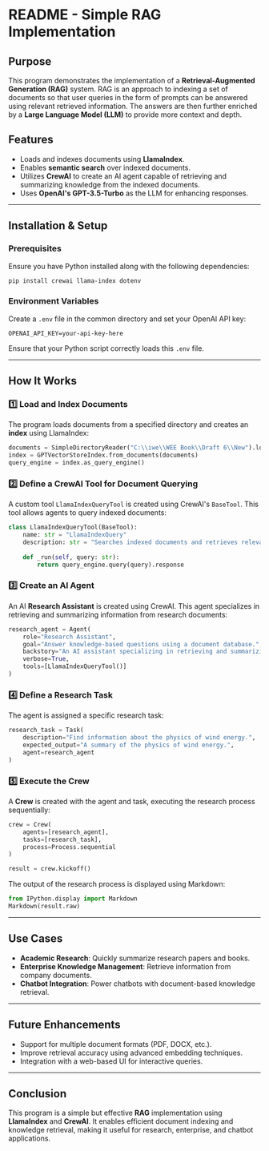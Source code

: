 # README - Simple RAG Implementation

## Purpose
This program demonstrates the implementation of a **Retrieval-Augmented Generation (RAG)** system. RAG is an approach to indexing a set of documents so that user queries in the form of prompts can be answered using relevant retrieved information. The answers are then further enriched by a **Large Language Model (LLM)** to provide more context and depth.

## Features
- Loads and indexes documents using **LlamaIndex**.
- Enables **semantic search** over indexed documents.
- Utilizes **CrewAI** to create an AI agent capable of retrieving and summarizing knowledge from the indexed documents.
- Uses **OpenAI's GPT-3.5-Turbo** as the LLM for enhancing responses.

---

## Installation & Setup
### Prerequisites
Ensure you have Python installed along with the following dependencies:
```sh
pip install crewai llama-index dotenv
```

### Environment Variables
Create a `.env` file in the common directory and set your OpenAI API key:
```
OPENAI_API_KEY=your-api-key-here
```
Ensure that your Python script correctly loads this `.env` file.

---

## How It Works
### 1️⃣ Load and Index Documents
The program loads documents from a specified directory and creates an **index** using LlamaIndex:
```python
documents = SimpleDirectoryReader("C:\\iwe\\WEE Book\\Draft 6\\New").load_data()
index = GPTVectorStoreIndex.from_documents(documents)
query_engine = index.as_query_engine()
```

### 2️⃣ Define a CrewAI Tool for Document Querying
A custom tool `LlamaIndexQueryTool` is created using CrewAI's `BaseTool`. This tool allows agents to query indexed documents:
```python
class LlamaIndexQueryTool(BaseTool):
    name: str = "LlamaIndexQuery"
    description: str = "Searches indexed documents and retrieves relevant information."
    
    def _run(self, query: str):
        return query_engine.query(query).response
```

### 3️⃣ Create an AI Agent
An AI **Research Assistant** is created using CrewAI. This agent specializes in retrieving and summarizing information from research documents:
```python
research_agent = Agent(
    role="Research Assistant",
    goal="Answer knowledge-based questions using a document database.",
    backstory="An AI assistant specializing in retrieving and summarizing information from research papers.",
    verbose=True,
    tools=[LlamaIndexQueryTool()]
)
```

### 4️⃣ Define a Research Task
The agent is assigned a specific research task:
```python
research_task = Task(
    description="Find information about the physics of wind energy.",
    expected_output="A summary of the physics of wind energy.",
    agent=research_agent
)
```

### 5️⃣ Execute the Crew
A **Crew** is created with the agent and task, executing the research process sequentially:
```python
crew = Crew(
    agents=[research_agent],
    tasks=[research_task],
    process=Process.sequential
)

result = crew.kickoff()
```
The output of the research process is displayed using Markdown:
```python
from IPython.display import Markdown
Markdown(result.raw)
```

---

## Use Cases
- **Academic Research**: Quickly summarize research papers and books.
- **Enterprise Knowledge Management**: Retrieve information from company documents.
- **Chatbot Integration**: Power chatbots with document-based knowledge retrieval.

---

## Future Enhancements
- Support for multiple document formats (PDF, DOCX, etc.).
- Improve retrieval accuracy using advanced embedding techniques.
- Integration with a web-based UI for interactive queries.

---

## Conclusion
This program is a simple but effective **RAG** implementation using **LlamaIndex** and **CrewAI**. It enables efficient document indexing and knowledge retrieval, making it useful for research, enterprise, and chatbot applications.